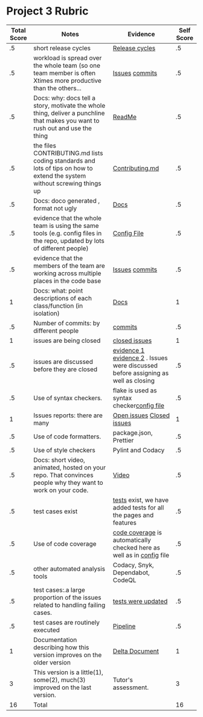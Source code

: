 # Project 3 Rubric
|Total Score|Notes| Evidence|Self Score|
|-----|---------|------|-----|
|.5| short release cycles|[Release cycles]( https://github.com/elric97/feature-hunt/releases)|.5|
|.5| workload is spread over the whole team (so one team member is often Xtimes more productive than the others...|[Issues](https://github.com/elric97/feature-hunt/issues) [commits](https://github.com/elric97/feature-hunt/pulse)|.5|
|.5|Docs: why: docs tell a story, motivate the whole thing, deliver a punchline that makes you want to rush out and use the thing |[ReadMe](https://github.com/elric97/feature-hunt/blob/main/README.md) |.5|
|.5|the files CONTRIBUTING.md lists coding standards and lots of tips on how to extend the system without screwing things up  |[Contributing.md](https://github.com/elric97/feature-hunt/blob/main/CONTRIBUTING.md) |.5|
|.5|Docs: doco generated , format not ugly  |[Docs](https://elric97.github.io/CmyPlot/)|.5|
|.5|evidence that the whole team is using the same tools (e.g. config files in the repo, updated by lots of different people) |[Config File](https://github.com/elric97/feature-hunt/blob/main/package.json) |.5|
|.5|evidence that the members of the team are working across multiple places in the code base |[Issues](https://github.com/elric97/feature-hunt/issues) [commits](https://github.com/elric97/feature-hunt/pulse)|.5|
|1|Docs: what: point descriptions of each class/function (in isolation)  |[Docs](https://elric97.github.io/CmyPlot/)|1|
|.5|Number of commits: by different people  | [commits](https://github.com/elric97/feature-hunt/pulse)|.5|
|1|issues are being closed | [closed issues](https://github.com/elric97/feature-hunt/issues?q=is%3Aissue+is%3Aclosed)|1|
|.5|issues are discussed before they are closed | [evidence 1](https://github.com/elric97/feature-hunt/issues/28) [evidence 2](https://github.com/elric97/feature-hunt/issues/16) . Issues were discussed before assigning as well as closing|.5|
|.5|Use of syntax checkers. | flake is used as syntax checker[config file](https://github.com/ShreeSub/CmyPlot/blob/main/.github/workflows/python-app.yml)|.5|
|1|Issues reports: there are many  |[Open issues](https://github.com/elric97/feature-hunt/issues?q=is%3Aopen+is%3Aissue) [Closed issues](https://github.com/elric97/feature-hunt/issues?q=is%3Aissue+is%3Aclosed)|1|
|.5|Use of code formatters. |package.json, Prettier |.5|
|.5|Use of style checkers |Pylint and Codacy |.5|
|.5|Docs: short video, animated, hosted on your repo. That convinces people why they want to work on your code. |[Video](https://github.com/ShreeSub/CmyPlot#visual-walkthrough)|.5|
|.5|test cases exist  | [tests](https://github.com/elric97/feature-hunt/tree/main/test) exist, we have added tests for all the pages and features|.5|
|.5|Use of code coverage  | [code coverage](https://codecov.io/gh/ShreeSub/CmyPlot) is automatically checked here as well as in [config](https://github.com/ShreeSub/CmyPlot/blob/main/.github/workflows/python-app.yml) file|.5|
|.5|other automated analysis tools  | Codacy, Snyk, Dependabot, CodeQL |.5|
|.5|test cases:.a large proportion of the issues related to handling failing cases. | [tests were updated](https://github.com/elric97/feature-hunt/tree/main/test)|.5|
|.5|test cases are routinely executed |[Pipeline](https://github.com/elric97/feature-hunt/actions)|.5|
|1|Documentation describing how this version improves on the older version|[Delta Document](https://github.com/elric97/feature-hunt/blob/main/Phase_3_Docs/deltaDocument.md)|1| 
|3|This version is a little(1), some(2), much(3) improved on the last version.|Tutor's assessment.|3|
|16| Total||16|
